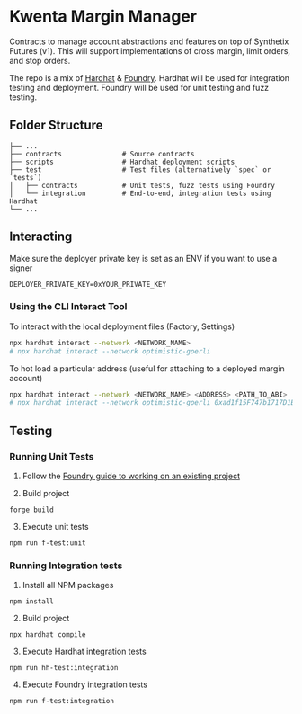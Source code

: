 # Kwenta Margin Manager

Contracts to manage account abstractions and features on top of Synthetix Futures (v1). This will support implementations of cross margin, limit orders, and stop orders.

The repo is a mix of [Hardhat](https://hardhat.org/) & [Foundry](https://github.com/foundry-rs/foundry). Hardhat will be used for integration testing and deployment. Foundry will be used for unit testing and fuzz testing. 

## Folder Structure

    ├── ...
    ├── contracts               # Source contracts
    ├── scripts                 # Hardhat deployment scripts
    ├── test                    # Test files (alternatively `spec` or `tests`)
    │   ├── contracts           # Unit tests, fuzz tests using Foundry
    │   └── integration         # End-to-end, integration tests using Hardhat
    └── ...

## Interacting

Make sure the deployer private key is set as an ENV if you want to use a signer
```
DEPLOYER_PRIVATE_KEY=0xYOUR_PRIVATE_KEY
```

### Using the CLI Interact Tool

To interact with the local deployment files (Factory, Settings)
```bash
npx hardhat interact --network <NETWORK_NAME>
# npx hardhat interact --network optimistic-goerli  
```

To hot load a particular address (useful for attaching to a deployed margin account)
```bash
npx hardhat interact --network <NETWORK_NAME> <ADDRESS> <PATH_TO_ABI>
# npx hardhat interact --network optimistic-goerli 0xad1f15F747b1717D1Bf08e7E9a000B60D51344B9 ./artifacts/MarginBase.sol/MarginBase.json    
```

## Testing

### Running Unit Tests
1. Follow the [Foundry guide to working on an existing project](https://book.getfoundry.sh/projects/working-on-an-existing-project.html)

2. Build project
```
forge build
```
3. Execute unit tests
```
npm run f-test:unit
```

### Running Integration tests
1. Install all NPM packages
```
npm install
```
2. Build project
```
npx hardhat compile
```
3. Execute Hardhat integration tests
```
npm run hh-test:integration
```
4. Execute Foundry integration tests
```
npm run f-test:integration
```
